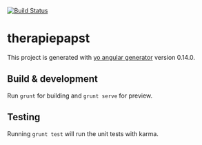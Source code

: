 [![Build Status](https://travis-ci.org/TherapiePapst/homepage.svg?branch=master)](https://travis-ci.org/TherapiePapst/homepage)

# therapiepapst

This project is generated with [yo angular generator](https://github.com/yeoman/generator-angular)
version 0.14.0.

## Build & development

Run `grunt` for building and `grunt serve` for preview.

## Testing

Running `grunt test` will run the unit tests with karma.
